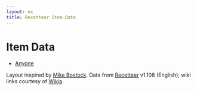```yaml
---
layout: ex
title: Recettear Item Data
---
```


# Item Data

<ul class="characters clearfix">
<li class="selected">
  <a id="Anyone" class="Anyone" href="#Anyone" title="Anyone" onclick="by_character(event)">Anyone</a>
</li>
</ul>
<div class="items clearfix"> </div>

<link type="text/css" rel="stylesheet" href="recettear/styles.css"/>
<script src="../../d3.layout.js?2.0.3"> </script>
<script src="../../d3.geom.js?2.0.3"> </script>
<script src="recettear/data.js"> </script>
<script src='recettear/items.js'> </script>

Layout inspired by
[Mike Bostock](http://mbostock.github.com/d3/ex/force.html).
Data from
[Recettear](http://www.carpefulgur.com/recettear/) v1.108 (English);
wiki links courtesy of
[Wikia](http://recettear.wikia.com/wiki/).
